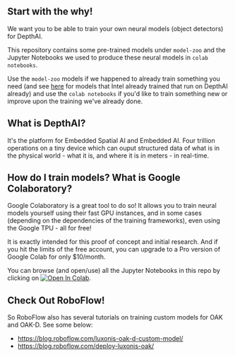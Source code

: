 ## Start with the why!

We want you to be able to train your own neural models (object detectors) for DepthAI.  

This repository contains some pre-trained models under `model-zoo` and the Jupyter Notebooks we used to produce these neural models in `colab notebooks`.

Use the `model-zoo` models if we happened to already train something you need (and see [here](https://github.com/luxonis/depthai/tree/master/resources/nn) for models that Intel already trained that run on DepthAI already) and use the `colab notebooks` if you'd like to train something new or improve upon the training we've already done.

## What is DepthAI?

It's the platform for Embedded Spatial AI and Embedded AI.  Four trillion operations on a tiny device which can ouput structured data of what is in the physical world - what it is, and where it is in meters - in real-time.

## How do I train models?  What is Google Colaboratory?

Google Colaboratory is a great tool to do so!  It allows you to train neural models yourself using their fast GPU instances, and in some cases (depending on the dependencies of the training frameworks), even using the Google TPU - all for free!

It is exactly intended for this proof of concept and initial research.  And if you hit the limits of the free account, you can upgrade to a Pro version of Google Colab for only $10/month.

You can browse (and open/use) all the Jupyter Notebooks in this repo by clicking on [![Open In Colab](https://colab.research.google.com/assets/colab-badge.svg)](https://colab.research.google.com/github/luxonis/depthai-ml-training).  

## Check Out RoboFlow!

So RoboFlow also has several tutorials on training custom models for OAK and OAK-D.  See some below:

 - https://blog.roboflow.com/luxonis-oak-d-custom-model/
 - https://blog.roboflow.com/deploy-luxonis-oak/


